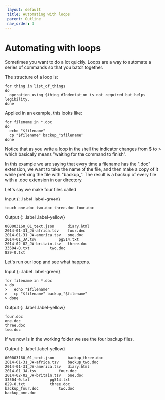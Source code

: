 ```yaml
---
 layout: default
 title: Automating with loops
 parent: Outline
 nav_order: 3
---
```


# Automating with loops

Sometimes you want to do a lot quickly. Loops are a way to automate a series of commands so that you batch together.

The structure of a loop is:

~~~
for thing in list_of_things
do
  operation_using $thing #Indentation is not required but helps legibility.
done
~~~

Applied in an example, this looks like:

~~~
for filename in *.doc
do
  echo "$filename"
  cp "$filename" backup_"$filename"
done
~~~

Notice that as you write a loop in the shell the indicator changes from $ to > which basically means "waiting for the command to finish".

In this example we are saying that every time a filename has the ".doc" extension, we want to take the name of the file, and then make a copy of it while prefixing the file with "backup_". The result is a backup of every file with a .doc extension in our directory.

Let's say we make four files called

Input
{: .label .label-green}
~~~
touch one.doc two.doc three.doc four.doc
~~~
Output
{: .label .label-yellow}
~~~
000003160_01_text.json		diary.html
2014-01-31_JA-africa.tsv	four.doc
2014-01-31_JA-america.tsv	one.doc
2014-01_JA.tsv			pg514.txt
2014-02-02_JA-britain.tsv	three.doc
33504-0.txt			two.doc
829-0.txt
~~~

Let's run our loop and see what happens.

Input
{: .label .label-green}
~~~
for filename in *.doc
> do
>   echo "$filename"
>   cp "$filename" backup_"$filename"
> done
~~~
Output
{: .label .label-yellow}
~~~
four.doc
one.doc
three.doc
two.doc
~~~

If we now ls in the working folder we see the four backup files.

Output
{: .label .label-yellow}
~~~
000003160_01_text.json		backup_three.doc
2014-01-31_JA-africa.tsv	backup_two.doc
2014-01-31_JA-america.tsv	diary.html
2014-01_JA.tsv			four.doc
2014-02-02_JA-britain.tsv	one.doc
33504-0.txt			pg514.txt
829-0.txt			three.doc
backup_four.doc			two.doc
backup_one.doc
~~~
